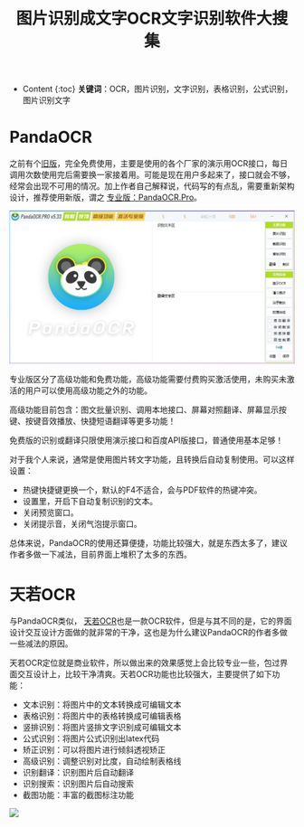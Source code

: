 ﻿---
layout:		post
category:	"soft"
title:		"图片识别成文字OCR文字识别软件大搜集"

tags:		[ocr]
---

- Content
{:toc}
**关键词**：OCR，图片识别，文字识别，表格识别，公式识别，图片识别文字



# PandaOCR

之前有个[旧版](https://github.com/miaomiaosoft/PandaOCR)，完全免费使用，主要是使用的各个厂家的演示用OCR接口，每日调用次数使用完后需要换一家接着用。可能是现在用户多起来了，接口就会不够，经常会出现不可用的情况。加上作者自己解释说，代码写的有点乱，需要重新架构设计，推荐使用新版，谓之 [专业版：PandaOCR.Pro](https://github.com/miaomiaosoft/PandaOCR.Pro)。

![](../../../images/OCR/PandaOCR_Main.jpg)



专业版区分了高级功能和免费功能，高级功能需要付费购买激活使用，未购买未激活的用户可以使用高级功能之外的功能。



高级功能目前包含：图文批量识别、调用本地接口、屏幕对照翻译、屏幕显示按键、按键音效播放、快捷短语翻译等更多功能！



免费版的识别或翻译只限使用演示接口和百度API版接口，普通使用基本足够！

对于我个人来说，通常是使用图片转文字功能，且转换后自动复制使用。可以这样设置：

- 热键快捷键更换一个，默认的F4不适合，会与PDF软件的热键冲突。
- 设置里，开启下自动复制识别的文本。
- 关闭预览窗口。
- 关闭提示音，关闭气泡提示窗口。



总体来说，PandaOCR的使用还算便捷，功能比较强大，就是东西太多了，建议作者多做一下减法，目前界面上堆积了太多的东西。



# 天若OCR

与PandaOCR类似， [天若OCR](http://ocr.tianruo.net/)也是一款OCR软件，但是与其不同的是，它的界面设计交互设计方面做的就非常的干净，这也是为什么建议PandaOCR的作者多做一些减法的原因。



天若OCR定位就是商业软件，所以做出来的效果感觉上会比较专业一些，包过界面交互设计上，比较干净清爽。天若OCR功能也比较强大，主要提供了如下功能：

- 文本识别：将图片中的文本转换成可编辑文本
- 表格识别：将图片中的表格转换成可编辑表格
- 竖排识别：将图片竖排文字识别成可编辑文本
- 公式识别：将图片公式识别出latex代码
- 矫正识别：可以将图片进行倾斜透视矫正
- 高级识别：调整识别对比度，自动绘制表格线
- 识别翻译：识别图片后自动翻译
- 识别搜索：识别图片后自动搜索
- 截图功能：丰富的截图标注功能

![](http://ocr.tianruo.net/server/image/main.png)



